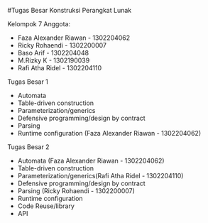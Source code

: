 #Tugas Besar Konstruksi Perangkat Lunak

Kelompok 7
Anggota:
- Faza Alexander Riawan - 1302204062
- Ricky Rohaendi - 1302200007
- Baso Arif - 1302204048
- M.Rizky K - 1302190039
- Rafi Atha Ridel - 1302204110


Tugas Besar 1
- Automata
- Table-driven construction
- Parameterization/generics
- Defensive programming/design by contract
- Parsing
- Runtime configuration (Faza Alexander Riawan - 1302204062)

Tugas Besar 2
- Automata (Faza Alexander Riawan - 1302204062)
- Table-driven construction
- Parameterization/generics(Rafi Atha Ridel - 1302204110)
- Defensive programming/design by contract
- Parsing (Ricky Rohaendi - 1302200007)
- Runtime configuration
- Code Reuse/library 
- API
